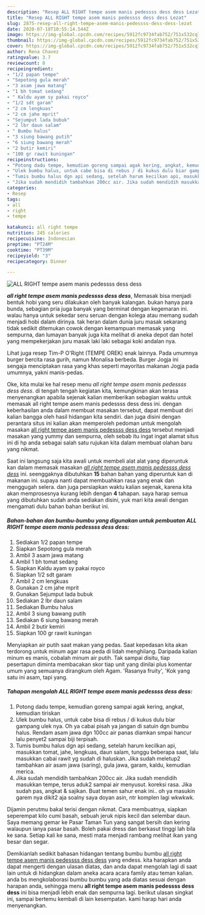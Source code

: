 ```yaml
---
description: "Resep ALL RIGHT tempe asem manis pedessss dess dess Lezat"
title: "Resep ALL RIGHT tempe asem manis pedessss dess dess Lezat"
slug: 2875-resep-all-right-tempe-asem-manis-pedessss-dess-dess-lezat
date: 2020-07-18T10:55:14.544Z
image: https://img-global.cpcdn.com/recipes/5912fc9734fab752/751x532cq70/all-right-tempe-asem-manis-pedessss-dess-dess-foto-resep-utama.jpg
thumbnail: https://img-global.cpcdn.com/recipes/5912fc9734fab752/751x532cq70/all-right-tempe-asem-manis-pedessss-dess-dess-foto-resep-utama.jpg
cover: https://img-global.cpcdn.com/recipes/5912fc9734fab752/751x532cq70/all-right-tempe-asem-manis-pedessss-dess-dess-foto-resep-utama.jpg
author: Rena Chavez
ratingvalue: 3.7
reviewcount: 8
recipeingredient:
- "1/2 papan tempe"
- "Sepotong gula merah"
- "3 asam jawa matang"
- "1 bh tomat sedang"
- " Kaldu ayam sy pakai royco"
- "1/2 sdt garam"
- "2 cm lengkuas"
- "2 cm jahe mprit"
- "Sejumput lada bubuk"
- "2 lbr daun salam"
- " Bumbu halus"
- "3 siung bawang putih"
- "6 siung bawang merah"
- "2 butir kemiri"
- "100 gr rawit kuningan"
recipeinstructions:
- "Potong dadu tempe, kemudian goreng sampai agak kering, angkat, kemudian tiriskan"
- "Ulek bumbu halus, untuk cabe bisa di rebus / di kukus dulu biar gampang ulek nya. Oh ya cabai pisah ya jangan di satuin dgn bumbu halus. Rendam asam jawa dgn 100cc air panas diamkan smpai hancur lalu penyet2 sampai biji terpisah."
- "Tumis bumbu halus dgn api sedang, setelah harum kecilkan api, masukkan tomat, jahe, lengkuas, daun salam, tunggu beberapa saat, lalu masukkan cabai rawit yg sudah di haluskan. Jika sudah meletup2 tambahkan air asam jawa (saring), gula jawa, garam, kaldu, kemudian merica."
- "Jika sudah mendidih tambahkan 200cc air. Jika sudah mendidih masukkan tempe, terus aduk2 sampai air menyusut. koreksi rasa. Jika sudah pas, angkat &amp; sajikan. Buat temen sahur enak ini.. oh ya masukin garem nya dikit2 aja soalny saya doyan asin, ntr komplen lagi wkwkwk."
categories:
- Resep
tags:
- all
- right
- tempe

katakunci: all right tempe 
nutrition: 245 calories
recipecuisine: Indonesian
preptime: "PT24M"
cooktime: "PT39M"
recipeyield: "3"
recipecategory: Dinner

---
```



![ALL RIGHT tempe asem manis pedessss dess dess](https://img-global.cpcdn.com/recipes/5912fc9734fab752/751x532cq70/all-right-tempe-asem-manis-pedessss-dess-dess-foto-resep-utama.jpg)

<b><i>all right tempe asem manis pedessss dess dess</i></b>, Memasak bisa menjadi bentuk hobi yang seru dilakukan oleh banyak kalangan. bukan hanya para bunda, sebagian pria juga banyak yang berminat dengan kegemaran ini. walau hanya untuk sekedar seru seruan dengan kolega atau memang sudah menjadi hobi dalam dirinya. tak heran dalam dunia juru masak sekarang tidak sedikit ditemukan cowok dengan kemampuan memasak yang sempurna, dan lumayan banyak juga kita melihat di aneka depot dan hotel yang mempekerjakan juru masak laki laki sebagai koki andalan nya.

Lihat juga resep Tim-P O&#39;Right (TEMPE OREK) enak lainnya. Pada umumnya burger bercita rasa gurih, namun Monalisa berbeda. Burger Jogja ini sengaja menciptakan rasa yang khas seperti mayoritas makanan Jogja pada umumnya, yakni manis-pedas.

Oke, kita mulai ke hal resep menu <i>all right tempe asem manis pedessss dess dess</i>. di tengah tengah kegiatan kita, kemungkinan akan terasa menyenangkan apabila sejenak kalian memberikan sebagian waktu untuk memasak all right tempe asem manis pedessss dess dess ini. dengan keberhasilan anda dalam membuat masakan tersebut, dapat membuat diri kalian bangga oleh hasil hidangan kita sendiri. dan juga disini dengan perantara situs ini kalian akan memperoleh pedoman untuk mengolah masakan <u>all right tempe asem manis pedessss dess dess</u> tersebut menjadi masakan yang yummy dan sempurna, oleh sebab itu ingat ingat alamat situs ini di hp anda sebagai salah satu rujukan kita dalam membuat olahan baru yang nikmat.


Saat ini langsung saja kita awali untuk membeli alat alat yang diperuntuk kan dalam memasak masakan <u><i>all right tempe asem manis pedessss dess dess</i></u> ini. seenggaknya dibutuhkan <b>15</b> bahan bahan yang diperuntuk kan di makanan ini. supaya nanti dapat membuahkan rasa yang enak dan menggugah selera. dan juga persiapkan waktu kalian sejenak, karena kita akan memprosesnya kurang lebih dengan <b>4</b> tahapan. saya harap semua yang dibutuhkan sudah anda sediakan disini, yuk mari kita awali dengan mengamati dulu bahan bahan berikut ini.

<!--inarticleads1-->

##### Bahan-bahan dan bumbu-bumbu yang digunakan untuk pembuatan ALL RIGHT tempe asem manis pedessss dess dess:

1. Sediakan 1/2 papan tempe
1. Siapkan Sepotong gula merah
1. Ambil 3 asam jawa matang
1. Ambil 1 bh tomat sedang
1. Siapkan  Kaldu ayam sy pakai royco
1. Siapkan 1/2 sdt garam
1. Ambil 2 cm lengkuas
1. Gunakan 2 cm jahe mprit
1. Gunakan Sejumput lada bubuk
1. Sediakan 2 lbr daun salam
1. Sediakan  Bumbu halus
1. Ambil 3 siung bawang putih
1. Sediakan 6 siung bawang merah
1. Ambil 2 butir kemiri
1. Siapkan 100 gr rawit kuningan


Menyiapkan air putih saat makan yang pedas. Saat kepedasan kita akan terdorong untuk minum agar rasa peda di lidah menghilang. Daripada kalian minum es manis, cobalah minum air putih. Tak sampai disitu, tiap pesertapun diminta membacakan skor tiap unit yang dinilai plus komentar umum yang semuanya dirangkum oleh Agam. &#39;Rasanya fruity&#39;, &#39;Kok yang satu ini asam, tapi yang. 

<!--inarticleads2-->

##### Tahapan mengolah ALL RIGHT tempe asem manis pedessss dess dess:

1. Potong dadu tempe, kemudian goreng sampai agak kering, angkat, kemudian tiriskan
1. Ulek bumbu halus, untuk cabe bisa di rebus / di kukus dulu biar gampang ulek nya. Oh ya cabai pisah ya jangan di satuin dgn bumbu halus. Rendam asam jawa dgn 100cc air panas diamkan smpai hancur lalu penyet2 sampai biji terpisah.
1. Tumis bumbu halus dgn api sedang, setelah harum kecilkan api, masukkan tomat, jahe, lengkuas, daun salam, tunggu beberapa saat, lalu masukkan cabai rawit yg sudah di haluskan. Jika sudah meletup2 tambahkan air asam jawa (saring), gula jawa, garam, kaldu, kemudian merica.
1. Jika sudah mendidih tambahkan 200cc air. Jika sudah mendidih masukkan tempe, terus aduk2 sampai air menyusut. koreksi rasa. Jika sudah pas, angkat &amp; sajikan. Buat temen sahur enak ini.. oh ya masukin garem nya dikit2 aja soalny saya doyan asin, ntr komplen lagi wkwkwk.


Dijamin perutmu bakal terisi dengan nikmat. Cara membuatnya, siapkan seperempat kilo cumi basah, sebuah jeruk nipis kecil dan selembar daun. Saya memang gemar ke Pasar Taman Tun yang sangat bersih dan kering walaupun ianya pasar basah. Boleh pakai dress dan berkasut tinggi lah bila ke sana. Setiap kali ke sana, mesti mata menjadi rambang melihat ikan yang besar dan segar. 

Demikianlah sedikit bahasan hidangan tentang bumbu bumbu <u>all right tempe asem manis pedessss dess dess</u> yang endess. kita harapkan anda dapat mengerti dengan ulasan diatas, dan anda dapat mengolah lagi di saat lain untuk di hidangkan dalam aneka acara acara family atau teman kalian. anda bs mengkolaborasi bumbu bumbu yang ada diatas sesuai dengan harapan anda, sehingga menu <b>all right tempe asem manis pedessss dess dess</b> ini bisa menjadi lebih enak dan sempurna lagi. berikut ulasan singkat ini, sampai bertemu kembali di lain kesempatan. kami harap hari anda menyenangkan.
